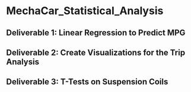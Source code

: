 # MechaCar_Statistical_Analysis


## Deliverable 1: Linear Regression to Predict MPG



## Deliverable 2: Create Visualizations for the Trip Analysis



## Deliverable 3: T-Tests on Suspension Coils

